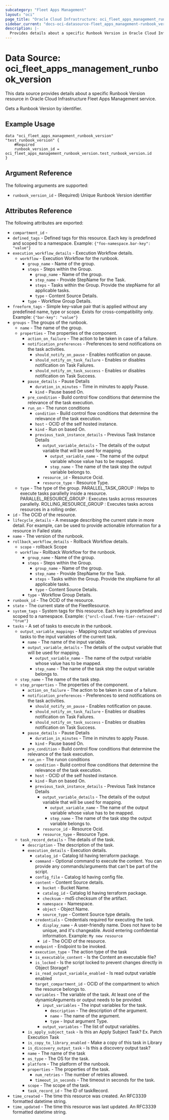 ```yaml
---
subcategory: "Fleet Apps Management"
layout: "oci"
page_title: "Oracle Cloud Infrastructure: oci_fleet_apps_management_runbook_version"
sidebar_current: "docs-oci-datasource-fleet_apps_management-runbook_version"
description: |-
  Provides details about a specific Runbook Version in Oracle Cloud Infrastructure Fleet Apps Management service
---
```


# Data Source: oci_fleet_apps_management_runbook_version
This data source provides details about a specific Runbook Version resource in Oracle Cloud Infrastructure Fleet Apps Management service.

Gets a Runbook Version by identifier.

## Example Usage

```hcl
data "oci_fleet_apps_management_runbook_version" "test_runbook_version" {
	#Required
	runbook_version_id = oci_fleet_apps_management_runbook_version.test_runbook_version.id
}
```

## Argument Reference

The following arguments are supported:

* `runbook_version_id` - (Required) Unique Runbook Version identifier


## Attributes Reference

The following attributes are exported:

* `compartment_id` - 
* `defined_tags` - Defined tags for this resource. Each key is predefined and scoped to a namespace. Example: `{"foo-namespace.bar-key": "value"}` 
* `execution_workflow_details` - Execution Workflow details.
	* `workflow` - Execution Workflow for the runbook.
		* `group_name` - Name of the group.
		* `steps` - Steps within the Group.
			* `group_name` - Name of the group.
			* `step_name` - Provide StepName for the Task.
			* `steps` - Tasks within the Group. Provide the stepName for all applicable tasks. 
			* `type` - Content Source Details. 
		* `type` - Workflow Group  Details. 
* `freeform_tags` - Simple key-value pair that is applied without any predefined name, type or scope. Exists for cross-compatibility only. Example: `{"bar-key": "value"}` 
* `groups` - The groups of the runbook. 
	* `name` - The name of the group.
	* `properties` - The properties of the component.
		* `action_on_failure` - The action to be taken in case of a failure.
		* `notification_preferences` - Preferences to send notifications on the task activities.
			* `should_notify_on_pause` - Enables notification on pause.
			* `should_notify_on_task_failure` - Enables or disables notification on Task Failures.
			* `should_notify_on_task_success` - Enables or disables notification on Task Success.
		* `pause_details` - Pause Details
			* `duration_in_minutes` - Time in minutes to apply Pause.
			* `kind` - Pause based On. 
		* `pre_condition` - Build control flow conditions that determine the relevance of the task execution. 
		* `run_on` - The runon conditions
			* `condition` - Build control flow conditions that determine the relevance of the task execution. 
			* `host` - OCID of the self hosted instance.
			* `kind` - Run on based On. 
			* `previous_task_instance_details` - Previous Task Instance Details 
				* `output_variable_details` - The details of the output variable that will be used for mapping.
					* `output_variable_name` - The name of the output variable whose value has to be mapped.
					* `step_name` - The name of the task step the output variable belongs to.
				* `resource_id` - Resource Ocid.
				* `resource_type` - Resource Type.
	* `type` - The type of the group. PARALLEL_TASK_GROUP : Helps to execute tasks parallelly inside a resource. PARALLEL_RESOURCE_GROUP : Executes tasks across resources parallelly. ROLLING_RESOURCE_GROUP : Executes tasks across resources in a rolling order. 
* `id` - The OCID of the resource.
* `lifecycle_details` - A message describing the current state in more detail. For example, can be used to provide actionable information for a resource in Failed state.
* `name` - The version of the runbook.
* `rollback_workflow_details` - Rollback Workflow details.
	* `scope` - rollback Scope 
	* `workflow` - Rollback Workflow for the runbook.
		* `group_name` - Name of the group.
		* `steps` - Steps within the Group.
			* `group_name` - Name of the group.
			* `step_name` - Provide StepName for the Task.
			* `steps` - Tasks within the Group. Provide the stepName for all applicable tasks. 
			* `type` - Content Source Details. 
		* `type` - Workflow Group  Details. 
* `runbook_id` - The OCID of the resource.
* `state` - The current state of the FleetResource.
* `system_tags` - System tags for this resource. Each key is predefined and scoped to a namespace. Example: `{"orcl-cloud.free-tier-retained": "true"}` 
* `tasks` - A set of tasks to execute in the runbook.
	* `output_variable_mappings` - Mapping output variables of previous tasks to the input variables of the current task.
		* `name` - The name of the input variable.
		* `output_variable_details` - The details of the output variable that will be used for mapping.
			* `output_variable_name` - The name of the output variable whose value has to be mapped.
			* `step_name` - The name of the task step the output variable belongs to.
	* `step_name` - The name of the task step.
	* `step_properties` - The properties of the component.
		* `action_on_failure` - The action to be taken in case of a failure.
		* `notification_preferences` - Preferences to send notifications on the task activities.
			* `should_notify_on_pause` - Enables notification on pause.
			* `should_notify_on_task_failure` - Enables or disables notification on Task Failures.
			* `should_notify_on_task_success` - Enables or disables notification on Task Success.
		* `pause_details` - Pause Details
			* `duration_in_minutes` - Time in minutes to apply Pause.
			* `kind` - Pause based On. 
		* `pre_condition` - Build control flow conditions that determine the relevance of the task execution. 
		* `run_on` - The runon conditions
			* `condition` - Build control flow conditions that determine the relevance of the task execution. 
			* `host` - OCID of the self hosted instance.
			* `kind` - Run on based On. 
			* `previous_task_instance_details` - Previous Task Instance Details 
				* `output_variable_details` - The details of the output variable that will be used for mapping.
					* `output_variable_name` - The name of the output variable whose value has to be mapped.
					* `step_name` - The name of the task step the output variable belongs to.
				* `resource_id` - Resource Ocid.
				* `resource_type` - Resource Type.
	* `task_record_details` - The details of the task.
		* `description` - The description of the task.
		* `execution_details` - Execution details.
			* `catalog_id` - Catalog Id having terraform package.
			* `command` - Optional command to execute the content. You can provide any commands/arguments that can't be part of the script. 
			* `config_file` - Catalog Id having config file.
			* `content` - Content Source details.
				* `bucket` - Bucket Name.
				* `catalog_id` - Catalog Id having terraform package.
				* `checksum` - md5 checksum of the artifact.
				* `namespace` - Namespace.
				* `object` - Object Name.
				* `source_type` - Content Source type details. 
			* `credentials` - Credentials required for executing the task. 
				* `display_name` - A user-friendly name. Does not have to be unique, and it's changeable. Avoid entering confidential information.  Example: `My new resource` 
				* `id` - The OCID of the resource.
			* `endpoint` - Endpoint to be invoked.
			* `execution_type` - The action type of the task
			* `is_executable_content` - Is the Content an executable file?
			* `is_locked` - Is the script locked to prevent changes directly in Object Storage?
			* `is_read_output_variable_enabled` - Is read output variable enabled
			* `target_compartment_id` - OCID of the compartment to which the resource belongs to.
			* `variables` - The variable of the task. At least one of the dynamicArguments or output needs to be provided. 
				* `input_variables` - The input variables for the task.
					* `description` - The description of the argument.
					* `name` - The name of the argument.
					* `type` - Input argument Type. 
				* `output_variables` - The list of output variables.
		* `is_apply_subject_task` - Is this an Apply Subject Task? Ex. Patch Execution Task
		* `is_copy_to_library_enabled` - Make a copy of this task in Library
		* `is_discovery_output_task` - Is this a discovery output task?
		* `name` - The name of the task
		* `os_type` - The OS for the task.
		* `platform` - The platform of the runbook.
		* `properties` - The properties of the task.
			* `num_retries` - The number of retries allowed.
			* `timeout_in_seconds` - The timeout in seconds for the task.
		* `scope` - The scope of the task.
		* `task_record_id` - The ID of taskRecord.
* `time_created` - The time this resource was created. An RFC3339 formatted datetime string.
* `time_updated` - The time this resource was last updated. An RFC3339 formatted datetime string.

